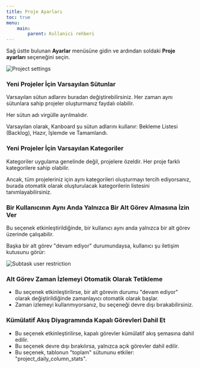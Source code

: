 ```yaml
---
title: Proje Ayarları
toc: true
menu:
    main:
        parent: Kullanici rehberi
---
```


Sağ üstte bulunan **Ayarlar** menüsüne gidin ve ardından soldaki **Proje ayarları** seçeneğini seçin.

![Project settings](/images/v1/project-settings.png)

### Yeni Projeler İçin Varsayılan Sütunlar

Varsayılan sütun adlarını buradan değiştirebilirsiniz.
Her zaman aynı sütunlara sahip projeler oluşturmanız faydalı olabilir.

Her sütun adı virgülle ayrılmalıdır.

Varsayılan olarak, Kanboard şu sütun adlarını kullanır: Bekleme Listesi (Backlog), Hazır, İşlemde ve Tamamlandı.

### Yeni Projeler İçin Varsayılan Kategoriler

Kategoriler uygulama genelinde değil, projelere özeldir.
Her proje farklı kategorilere sahip olabilir.

Ancak, tüm projeleriniz için aynı kategorileri oluşturmayı tercih ediyorsanız, burada otomatik olarak oluşturulacak kategorilerin listesini tanımlayabilirsiniz.

### Bir Kullanıcının Aynı Anda Yalnızca Bir Alt Görev Almasına İzin Ver

Bu seçenek etkinleştirildiğinde, bir kullanıcı aynı anda yalnızca bir alt görev üzerinde çalışabilir.

Başka bir alt görev "devam ediyor" durumundaysa, kullanıcı şu iletişim kutusunu görür:

![Subtask user restriction](/images/v1/subtask-user-restriction.png)

### Alt Görev Zaman İzlemeyi Otomatik Olarak Tetikleme

- Bu seçenek etkinleştirilirse, bir alt görevin durumu "devam ediyor" olarak değiştirildiğinde zamanlayıcı otomatik olarak başlar.
- Zaman izlemeyi kullanmıyorsanız, bu seçeneği devre dışı bırakabilirsiniz.

### Kümülatif Akış Diyagramında Kapalı Görevleri Dahil Et

- Bu seçenek etkinleştirilirse, kapalı görevler kümülatif akış şemasına dahil edilir.
- Bu seçenek devre dışı bırakılırsa, yalnızca açık görevler dahil edilir.
- Bu seçenek, tablonun "toplam" sütununu etkiler: "project_daily_column_stats".
